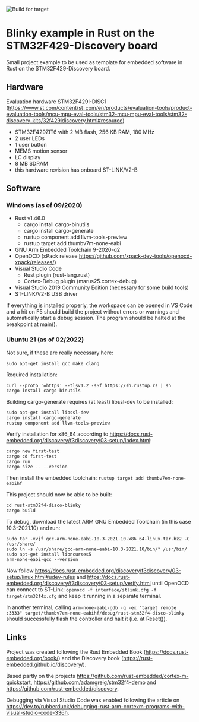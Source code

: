 ![Build for target](https://github.com/aholzbaur/rust-stm32f4-disco-blinky/workflows/Build%20for%20target/badge.svg)

# Blinky example in Rust on the STM32F429-Discovery board

Small project example to be used as template for embedded software in Rust on the STM32F429-Discovery board.

## Hardware

Evaluation hardware STM32F429I-DISC1 (https://www.st.com/content/st_com/en/products/evaluation-tools/product-evaluation-tools/mcu-mpu-eval-tools/stm32-mcu-mpu-eval-tools/stm32-discovery-kits/32f429idiscovery.html#resource)
 - STM32F429ZIT6 with 2 MB flash, 256 KB RAM, 180 MHz
 - 2 user LEDs
 - 1 user button
 - MEMS motion sensor
 - LC display
 - 8 MB SDRAM
 - this hardware revision has onboard ST-LINK/V2-B

## Software
### Windows (as of 09/2020)
- Rust v1.46.0
  - cargo install cargo-binutils
  - cargo install cargo-generate
  - rustup component add llvm-tools-preview
  - rustup target add thumbv7m-none-eabi
- GNU Arm Embedded Toolchain 9-2020-q2
- OpenOCD (xPack release https://github.com/xpack-dev-tools/openocd-xpack/releases/)
- Visual Studio Code
  - Rust plugin (rust-lang.rust)
  - Cortex-Debug plugin (marus25.cortex-debug)
- Visual Studio 2019 Community Edition (necessary for some build tools)
- ST-LINK/V2-B USB driver

If everything is installed properly, the workspace can be opened in VS Code and a hit on F5 should build the project without errors or warnings and automatically start a debug session. The program should be halted at the breakpoint at main().

### Ubuntu 21 (as of 02/2022)
Not sure, if these are really necessary here:

`sudo apt-get install gcc make clang`

Required installation:

```
curl --proto '=https' --tlsv1.2 -sSf https://sh.rustup.rs | sh
cargo install cargo-binutils
```

Building cargo-generate requires (at least) libssl-dev to be installed:

```
sudo apt-get install libssl-dev
cargo install cargo-generate
rustup component add llvm-tools-preview
```
Verify installation for x86_64 according to https://docs.rust-embedded.org/discovery/f3discovery/03-setup/index.html:

```
cargo new first-test
cargo cd first-test
cargo run
cargo size -- --version
```

Then install the embedded toolchain: `rustup target add thumbv7em-none-eabihf`

This project should now be able to be built:
```
cd rust-stm32f4-disco-blinky
cargo build
```

To debug, download the latest ARM GNU Embedded Toolchain (in this case 10.3-2021.10) and run:
```
sudo tar -xvjf gcc-arm-none-eabi-10.3-2021.10-x86_64-linux.tar.bz2 -C /usr/share/
sudo ln -s /usr/share/gcc-arm-none-eabi-10.3-2021.10/bin/* /usr/bin/
sudo apt-get install libncurses5
arm-none-eabi-gcc --version
```

Now follow https://docs.rust-embedded.org/discovery/f3discovery/03-setup/linux.html#udev-rules and https://docs.rust-embedded.org/discovery/f3discovery/03-setup/verify.html until OpenOCD can connect to ST-Link: `openocd -f interface/stlink.cfg -f target/stm32f4x.cfg` and keep it running in a separate terminal.

In another terminal, calling `arm-none-eabi-gdb -q -ex "target remote :3333" target/thumbv7em-none-eabihf/debug/rust-stm32f4-disco-blinky` should successfully flash the controller and halt it (i.e. at Reset()).

## Links

Project was created following the Rust Embedded Book (https://docs.rust-embedded.org/book/) and the Discovery book (https://rust-embedded.github.io/discovery/).

Based partly on the projects https://github.com/rust-embedded/cortex-m-quickstart, https://github.com/adamgreig/stm32f4-demo and https://github.com/rust-embedded/discovery.

Debugging via Visual Studio Code was enabled following the article on https://dev.to/rubberduck/debugging-rust-arm-cortexm-programs-with-visual-studio-code-336h.

